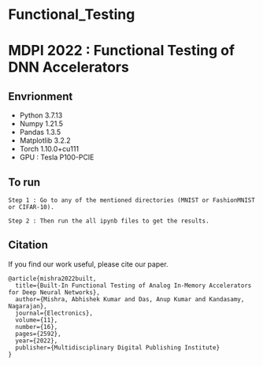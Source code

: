# Functional_Testing
# MDPI 2022 : Functional Testing of DNN Accelerators

## Envrionment

* Python 3.7.13
* Numpy 1.21.5
* Pandas 1.3.5
* Matplotlib 3.2.2
* Torch 1.10.0+cu111
* GPU : Tesla P100-PCIE


## To run

```
Step 1 : Go to any of the mentioned directories (MNIST or FashionMNIST or CIFAR-10).
```

```
Step 2 : Then run the all ipynb files to get the results.
```

## Citation

If you find our work useful, please cite our paper.
``` 
@article{mishra2022built,
  title={Built-In Functional Testing of Analog In-Memory Accelerators for Deep Neural Networks},
  author={Mishra, Abhishek Kumar and Das, Anup Kumar and Kandasamy, Nagarajan},
  journal={Electronics},
  volume={11},
  number={16},
  pages={2592},
  year={2022},
  publisher={Multidisciplinary Digital Publishing Institute}
}
```



